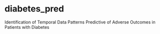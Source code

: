 # diabetes_pred
Identification of Temporal Data Patterns Predictive of Adverse Outcomes in Patients with Diabetes
